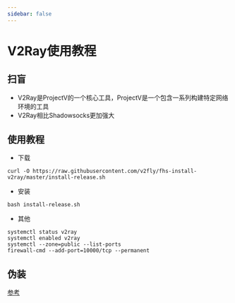 ```yaml
---
sidebar: false
---
```

# V2Ray使用教程

## 扫盲

* V2Ray是ProjectV的一个核心工具，ProjectV是一个包含一系列构建特定网络环境的工具
* V2Ray相比Shadowsocks更加强大

## 使用教程
* 下载
```
curl -O https://raw.githubusercontent.com/v2fly/fhs-install-v2ray/master/install-release.sh
```

* 安装
```
bash install-release.sh
```

* 其他
```
systemctl status v2ray
systemctl enabled v2ray
systemctl --zone=public --list-ports
firewall-cmd --add-port=10000/tcp --permanent
```

## 伪装
[参考](https://v2xtls.org/v2ray%e9%ab%98%e7%ba%a7%e6%8a%80%e5%b7%a7%ef%bc%9a%e6%b5%81%e9%87%8f%e4%bc%aa%e8%a3%85/)
